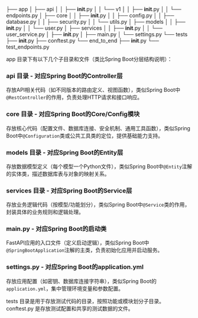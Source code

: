 ├── app
│   ├── api
│   │   ├── __init__.py
│   │   └── v1
│   │       ├── __init__.py
│   │       └── endpoints.py
│   ├── core
│   │   ├── __init__.py
│   │   ├── config.py
│   │   ├── database.py
│   │   ├── security.py
│   │   └── utils.py
│   ├── models
│   │   ├── __init__.py
│   │   └── user.py
│   ├── services
│   │   ├── __init__.py
│   │   └── user_service.py
│   ├── __init__.py
│   ├── main.py
│   └── settings.py
└── tests
    ├── __init__.py
    ├── conftest.py
    └── end_to_end
        ├── __init__.py
        └── test_endpoints.py


app 目录下有以下几个子目录和文件（类比Spring Boot分层结构说明）：

### api 目录 - 对应Spring Boot的Controller层
存放API相关代码（如不同版本的路由定义、视图函数），类似Spring Boot中`@RestController`的作用，负责处理HTTP请求和接口响应。

### core 目录 - 对应Spring Boot的Core/Config模块
存放核心代码（配置文件、数据库连接、安全机制、通用工具函数），类似Spring Boot中`@Configuration`类或公共工具类的定位，提供基础能力支持。

### models 目录 - 对应Spring Boot的Entity层
存放数据模型定义（每个模型一个Python文件），类似Spring Boot中`@Entity`注解的实体类，描述数据库表与对象的映射关系。

### services 目录 - 对应Spring Boot的Service层
存放业务逻辑代码（按模型/功能划分），类似Spring Boot中`@Service`类的作用，封装具体的业务规则和逻辑处理。

### main.py - 对应Spring Boot的启动类
FastAPI应用的入口文件（定义启动逻辑），类似Spring Boot中`@SpringBootApplication`注解的主类，负责初始化应用并启动服务。

### settings.py - 对应Spring Boot的application.yml
存放应用配置（如密钥、数据库连接字符串），类似Spring Boot的`application.yml`，集中管理环境变量和参数配置。



tests 目录是用于存放测试代码的目录，按照功能或模块划分子目录。
conftest.py 是存放测试配置和共享的测试数据的文件。


